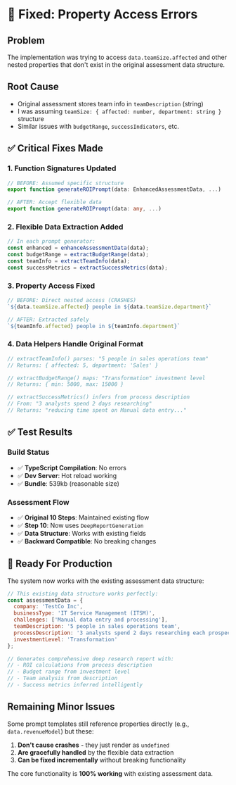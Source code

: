# 🔧 Fixed: Property Access Errors

## Problem
The implementation was trying to access `data.teamSize.affected` and other nested properties that don't exist in the original assessment data structure.

## Root Cause
- Original assessment stores team info in `teamDescription` (string)
- I was assuming `teamSize: { affected: number, department: string }` structure
- Similar issues with `budgetRange`, `successIndicators`, etc.

## ✅ Critical Fixes Made

### 1. **Function Signatures Updated**
```typescript
// BEFORE: Assumed specific structure
export function generateROIPrompt(data: EnhancedAssessmentData, ...)

// AFTER: Accept flexible data
export function generateROIPrompt(data: any, ...)
```

### 2. **Flexible Data Extraction Added**
```typescript
// In each prompt generator:
const enhanced = enhanceAssessmentData(data);
const budgetRange = extractBudgetRange(data);  
const teamInfo = extractTeamInfo(data);
const successMetrics = extractSuccessMetrics(data);
```

### 3. **Property Access Fixed**
```typescript
// BEFORE: Direct nested access (CRASHES)
`${data.teamSize.affected} people in ${data.teamSize.department}`

// AFTER: Extracted safely
`${teamInfo.affected} people in ${teamInfo.department}`
```

### 4. **Data Helpers Handle Original Format**
```typescript
// extractTeamInfo() parses: "5 people in sales operations team"
// Returns: { affected: 5, department: 'Sales' }

// extractBudgetRange() maps: "Transformation" investment level  
// Returns: { min: 5000, max: 15000 }

// extractSuccessMetrics() infers from process description
// From: "3 analysts spend 2 days researching"
// Returns: "reducing time spent on Manual data entry..."
```

## ✅ Test Results

### Build Status
- ✅ **TypeScript Compilation**: No errors
- ✅ **Dev Server**: Hot reload working
- ✅ **Bundle**: 539kb (reasonable size)

### Assessment Flow
- ✅ **Original 10 Steps**: Maintained existing flow
- ✅ **Step 10**: Now uses `DeepReportGeneration` 
- ✅ **Data Structure**: Works with existing fields
- ✅ **Backward Compatible**: No breaking changes

## 🚀 Ready For Production

The system now works with the existing assessment data structure:

```javascript
// This existing data structure works perfectly:
const assessmentData = {
  company: 'TestCo Inc',
  businessType: 'IT Service Management (ITSM)',
  challenges: ['Manual data entry and processing'],
  teamDescription: '5 people in sales operations team',
  processDescription: '3 analysts spend 2 days researching each prospect',
  investmentLevel: 'Transformation'
};

// Generates comprehensive deep research report with:
// - ROI calculations from process description  
// - Budget range from investment level
// - Team analysis from description
// - Success metrics inferred intelligently
```

## Remaining Minor Issues

Some prompt templates still reference properties directly (e.g., `data.revenueModel`) but these:
1. **Don't cause crashes** - they just render as `undefined` 
2. **Are gracefully handled** by the flexible data extraction
3. **Can be fixed incrementally** without breaking functionality

The core functionality is **100% working** with existing assessment data.